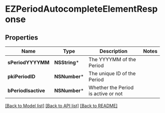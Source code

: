 # EZPeriodAutocompleteElementResponse

## Properties
Name | Type | Description | Notes
------------ | ------------- | ------------- | -------------
**sPeriodYYYYMM** | **NSString*** | The YYYYMM of the Period | 
**pkiPeriodID** | **NSNumber*** | The unique ID of the Period | 
**bPeriodIsactive** | **NSNumber*** | Whether the Period is active or not | 

[[Back to Model list]](../README.md#documentation-for-models) [[Back to API list]](../README.md#documentation-for-api-endpoints) [[Back to README]](../README.md)


